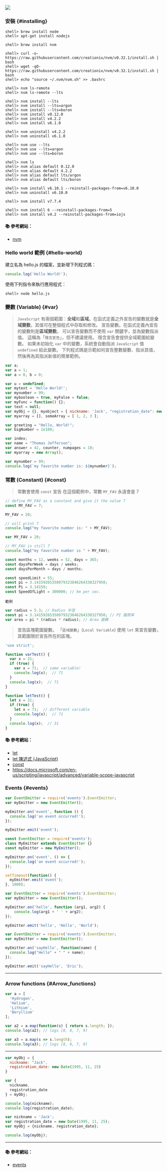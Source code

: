 ![](https://assets-cdn.github.com/images/modules/site/node_logo.png?sn?sn)

### 安裝 {#installing}

```console
shell> brew install node
shell> apt-get install nodejs
```

```console
shell> brew install nvm
```

```console
shell> curl -o- https://raw.githubusercontent.com/creationix/nvm/v0.32.1/install.sh | bash
shell> wget -qO- https://raw.githubusercontent.com/creationix/nvm/v0.32.1/install.sh | bash
shell> echo "source ~/.nvm/nvm.sh" >> .bashrc
```

```console
shell> nvm ls-remote
shell> nvm ls-remote --lts

shell> nvm install --lts
shell> nvm install --lts=argon
shell> nvm install --lts=boron
shell> nvm install v0.12.0
shell> nvm install v4.2.2
shell> nvm install v6.1.0

shell> nvm uninstall v4.2.2
shell> nvm uninstall v6.1.0

shell> nvm use --lts
shell> nvm use --lts=argon
shell> nvm use --lts=boron

shell> nvm ls
shell> nvm alias default 0.12.0
shell> nvm alias default 4.2.2
shell> nvm alias default lts/argon
shell> nvm alias default lts/boron
```

```console
shell> nvm install v6.10.1 --reinstall-packages-from=v6.10.0
shell> nvm uninstall v6.10.0

shell> nvm install v7.7.4

shell> nvm install 6 --reinstall-packages-from=5
shell> nvm install v4.2 --reinstall-packages-from=iojs
```

#### :books: 參考網站：
- [nvm](https://github.com/creationix/nvm)


### Hello world 範例 {#hello-world}

建立名為 hello.js 的檔案，並新增下列程式碼：

```js
console.log('Hello World!');
```

使用下列指令來執行應用程式：

```
shell> node hello.js
```

### 變數 (Variable) {#var}

> `JavaScript` 有兩個範圍：**全域**和**區域**。在函式定義之外宣告的變數就是**全域變數**，其值可在整個程式中存取和修改。
> 宣告變數。在函式定義內宣告的變數則是**區域變數**。
> 可以宣告變數而不使用 `var` 關鍵字，並為變數指派值。 這稱為「`隱含宣告`」，但不建議使用。 隱含宣告會提供全域範圍給變數。
> 如果未初始化 `var` 中的變數，系統會自動指派 `JavaScript` 值 `undefined` 給此變數。
> 下列程式碼是示範如何宣告整數變數、指派其值，然後再為其指派新值的簡單範例。

```js
var a;
var a = 1;
var a = 0, b = 0;

var u = undefined;
var mytext = 'Hello World!';
var mynumber = 99;
var myboolean = true, myFalse = false;
var myFunc = function() {};
var text = null;
var myObj = {}, myobject = { nickname: 'Jack', "registration_date": new Date(1995, 11, 25), "privileged_user": true };
var myarray = [], someArray = [ 1, 2, 3 ];

var greeting = "Hello, World!";
var bigNumber = 1e100;

var index;  
var name = "Thomas Jefferson";  
var answer = 42, counter, numpages = 10;  
var myarray = new Array();
```

```js
var mynumber = 99;
console.log(`my favorite number is: ${mynumber}`);
```

### 常數 (Constant) {#const}

> 常數會使用 `const` 宣告
> 在這個範例中，常數 `MY_FAV` 永遠會是 7

```js
// define MY_FAV as a constant and give it the value 7
const MY_FAV = 7;

MY_FAV = 20;

// will print 7
console.log("my favorite number is: " + MY_FAV);

var MY_FAV = 20; 

// MY_FAV is still 7
console.log("my favorite number is " + MY_FAV);
```

```js
const months = 12, weeks = 52, days = 365;
const daysPerWeek = days / weeks;
const daysPerMonth = days / months;

const speedLimit = 55;
const pi = 3.14159265358979323846264338327950;
const Pi = 3.14159;
const SpeedOfLight = 300000; // km per sec.
```

`範例`

```js
var radius = 5.3; // Radius 半徑
const pi = 3.14159265358979323846264338327950; // PI 圓周率
var area = pi * (radius * radius); // Area 面積
```

> 宣告區塊範圍變數。
> 「`區域變數`」(`Local Variable`)
> 使用 `let` 來宣告變數，其範圍限於宣告所在的區塊。

``` .js
'use strict';

function varTest() {
  var x = 31;
  if (true) {
    var x = 71;  // same variable!
    console.log(x);  // 71
  }
  console.log(x);  // 71
}

function letTest() {
  let x = 31;
  if (true) {
    let x = 71;  // different variable
    console.log(x);  // 71
  }
  console.log(x);  // 31
}
```

#### :books: 參考網站：
- [let](https://developer.mozilla.org/en-US/docs/Web/JavaScript/Reference/Statements/let)
- [let 陳述式 (JavaScript)](https://msdn.microsoft.com/zh-tw/library/dn263046(v=vs.94).aspx)
- [const](https://developer.mozilla.org/en-US/docs/Web/JavaScript/Reference/Statements/const)
- https://docs.microsoft.com/en-us/scripting/javascript/advanced/variable-scope-javascript



### Events {#events}

```js
var EventEmitter = require('events').EventEmitter;
var myEmitter = new EventEmitter(); 

myEmitter.on('event', function () {
  console.log('an event occurred!'); 
});

myEmitter.emit('event');
```

```js
const EventEmitter = require('events');
class MyEmitter extends EventEmitter {}
const myEmitter = new MyEmitter();

myEmitter.on('event', () => {
  console.log('an event occurred!');
});

setTimeout(function() {
  myEmitter.emit('event');
}, 1000);
```

```js
var EventEmitter = require('events').EventEmitter;
var myEmitter = new EventEmitter();

myEmitter.on('hello', function (arg1, arg2) {
    console.log(arg1 + ' ' + arg2);
});

myEmitter.emit('hello', 'Hello', 'World');
```

```js
var EventEmitter = require('events').EventEmitter;
var myEmitter = new EventEmitter();

myEmitter.on('sayHello', function(name) {
  console.log("Hello" + " " + name);
});

myEmitter.emit('sayHello', 'Eric');
```
---

### Arrow functions {#Arrow_functions}

```js
var a = [
  'Hydrogen',
  'Helium',
  'Lithium',
  'Beryllium'
];

var a2 = a.map(function(s) { return s.length; });
console.log(a2); // logs [8, 6, 7, 9]

var a3 = a.map(s => s.length);
console.log(a3); // logs [8, 6, 7, 9]
```

---

```js
var myObj = {
  nickname: "Jack",
  registration_date: new Date(1995, 11, 25)
}

var {
  nickname,
  registration_date
} = myObj;

console.log(nickname);
console.log(registration_date);
```
```js
var nickname = 'Jack';
var registration_date = new Date(1995, 11, 25);
var myObj = {nickname, registration_date};

console.log(myObj);
```

---

#### :books: 參考網站：
- [events](https://nodejs.org/api/events.html)